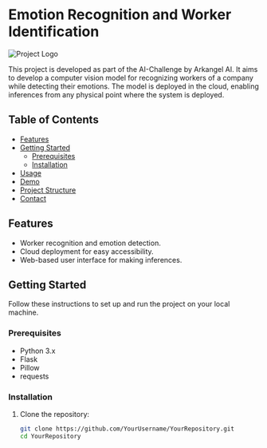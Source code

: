 # Emotion Recognition and Worker Identification

![Project Logo](images/logo.png)

This project is developed as part of the AI-Challenge by Arkangel AI. It aims to develop a computer vision model for recognizing workers of a company while detecting their emotions. The model is deployed in the cloud, enabling inferences from any physical point where the system is deployed.

## Table of Contents
- [Features](#features)
- [Getting Started](#getting-started)
  - [Prerequisites](#prerequisites)
  - [Installation](#installation)
- [Usage](#usage)
- [Demo](#demo)
- [Project Structure](#project-structure)
- [Contact](#contact)

## Features
- Worker recognition and emotion detection.
- Cloud deployment for easy accessibility.
- Web-based user interface for making inferences.

## Getting Started
Follow these instructions to set up and run the project on your local machine.

### Prerequisites
- Python 3.x
- Flask
- Pillow
- requests

### Installation
1. Clone the repository:
   ```bash
   git clone https://github.com/YourUsername/YourRepository.git
   cd YourRepository

